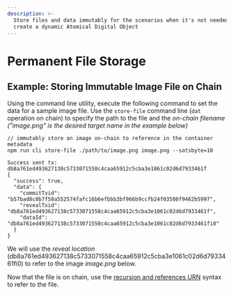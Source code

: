 ```yaml
---
description: >-
  Store files and data immutably for the scenarios when it's not needed to
  create a dynamic Atomical Digital Object
---
```


# Permanent File Storage

## Example: Storing Immutable Image File on Chain

Using the command line utility, execute the following command to set the data for a sample image file. Use the `store-file` command line (`dat` operation on chain) to specify the path to the file and the _on-chain filename ("image.png" is the desired target name in the example below)_

```
// immutably store an image on-chain to reference in the container metadata
npm run cli store-file ./path/to/image.png image.png --satsbyte=10

Success sent tx:  db8a761ed493627138c5733071558c4caa65912c5cba3e1061c02d6d7933461f
{
  "success": true,
  "data": {
    "commitTxid": "b57bad8c0b7f58a552574fafc16b6efbbb3bf966b9ccfb24f03580f9462b5997",
    "revealTxid": "db8a761ed493627138c5733071558c4caa65912c5cba3e1061c02d6d7933461f",
    "dataId": "db8a761ed493627138c5733071558c4caa65912c5cba3e1061c02d6d7933461fi0"
  }
}
```

We will use the _reveal location_ (db8a761ed493627138c5733071558c4caa65912c5cba3e1061c02d6d7933461fi0) to refer to the image _image.png_ below.

Now that the file is on chain, use the [recursion and references URN](https://docs.atomicals.xyz/recursion-and-references) syntax to refer to the file.&#x20;

